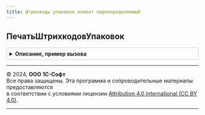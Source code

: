 ```yaml
---
title: Штрихкоды упаковок клиент переопределяемый
---
```



## ПечатьШтрихкодовУпаковок
<details style="margin: 1em 0; padding: 0.5em; border: 1px solid #ccc; border-radius: 6px;">

<summary style="font-weight: bold; cursor: pointer;">Описание, пример вызова</summary>

```bsl

// Получает данные для печати и открывает форму обработки печати этикеток и ценников.
//
// Параметры:
//  ОбъектыПечати        - Структура        - структура с описанием штрихкода.
//  Форма                - ФормаКлиентскогоПриложения - форма-владелец из которой выполняется печать
//  СтандартнаяОбработка - Булево           - признак что требуется печатать из вызывающей функции
Процедура ПечатьШтрихкодовУпаковок(ОбъектыПечати, Форма, СтандартнаяОбработка) Экспорт
```

Пример вызова
```bsl
ШтрихкодыУпаковокКлиентПереопределяемый.ПечатьШтрихкодовУпаковок(ОбъектыПечати, Форма, СтандартнаяОбработка) 
```
</details>

---

© 2024, **ООО 1С-Софт**  
Все права защищены. Эта программа и сопроводительные материалы предоставляются  
в соответствии с условиями лицензии [Attribution 4.0 International (CC BY 4.0)](https://creativecommons.org/licenses/by/4.0/legalcode).

---
